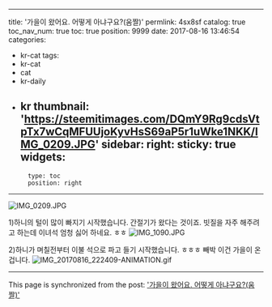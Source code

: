
---
title: '가을이 왔어요. 어떻게 아냐구요?(움짤)'
permlink: 4sx8sf
catalog: true
toc_nav_num: true
toc: true
position: 9999
date: 2017-08-16 13:46:54
categories:
- kr-cat
tags:
- kr-cat
- cat
- kr-daily
- kr
thumbnail: 'https://steemitimages.com/DQmY9Rg9cdsVtpTx7wCqMFUUjoKyvHsS69aP5r1uWke1NKK/IMG_0209.JPG'
sidebar:
    right:
        sticky: true
widgets:
    -
        type: toc
        position: right
---


![IMG_0209.JPG](https://steemitimages.com/DQmY9Rg9cdsVtpTx7wCqMFUUjoKyvHsS69aP5r1uWke1NKK/IMG_0209.JPG)

1)하니의 털이 많이 빠지기 시작했습니다.  간절기가 왔다는 것이죠. 빗질을 자주 해주려고 하는데 이녀석 엄청 싫어 하네요. ㅎㅎ
![IMG_1090.JPG](https://steemitimages.com/DQmUumu2gFQCRc7Y6LFwMzhuGDz5kmYLkW5s7kLNZZhStC2/IMG_1090.JPG)

2)하니가 며칠전부터 이불 석으로 파고 들기 시작했습니다. ㅎㅎㅎ 빼박 이건 가을이 온겁니다. 
![IMG_20170816_222409-ANIMATION.gif](https://steemitimages.com/DQmPTKSwZjngNQUJbAAX63EBNjgXVH4w4LTg73k18N6xvtq/IMG_20170816_222409-ANIMATION.gif)

- - -

This page is synchronized from the post: ['가을이 왔어요. 어떻게 아냐구요?(움짤)'](https://steemit.com/@kingbit/4sx8sf)
